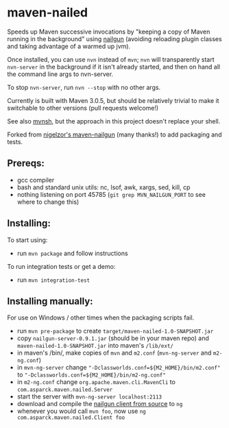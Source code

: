 maven-nailed
============

Speeds up Maven successive invocations by "keeping a copy of Maven running in the background" using
[nailgun](http://martiansoftware.com/nailgun/) (avoiding reloading plugin classes and taking advantage of a warmed up jvm).

Once installed, you can use `nvn` instead of `mvn`; `nvn` will transparently start `nvn-server` in the background if it
isn't already started, and then on hand all the command line args to nvn-server.

To stop `nvn-server`, run `nvn --stop` with no other args.

Currently is built with Maven 3.0.5, but should be relatively trivial to make it switchable to other versions (pull
requests welcome!)

See also [mvnsh](https://github.com/jdillon/mvnsh), but the approach in this project doesn't replace your shell.

Forked from [nigelzor's maven-nailgun](https://github.com/nigelzor/maven-nailgun) (many thanks!) to add packaging and
tests.

Prereqs:
--------

* gcc compiler
* bash and standard unix utils: nc, lsof, awk, xargs, sed, kill, cp
* nothing listening on port 45785 (`git grep MVN_NAILGUN_PORT` to see where to change this)

Installing:
-----------

To start using:

* run `mvn package` and follow instructions

To run integration tests or get a demo:

* run `mvn integration-test`

Installing manually:
--------------------

For use on Windows / other times when the packaging scripts fail.

* run `mvn pre-package` to create `target/maven-nailed-1.0-SNAPSHOT.jar`
* copy `nailgun-server-0.9.1.jar` (should be in your maven repo) and `maven-nailed-1.0-SNAPSHOT.jar` into maven's `/lib/ext/`
* in maven's /bin/, make copies of `mvn` and `m2.conf` (`mvn-ng-server` and `m2-ng.conf`)
* in `mvn-ng-server` change `"-Dclassworlds.conf=${M2_HOME}/bin/m2.conf"` to `"-Dclassworlds.conf=${M2_HOME}/bin/m2-ng.conf"`
* in `m2-ng.conf` change `org.apache.maven.cli.MavenCli` to `com.asparck.maven.nailed.Server`
* start the server with `mvn-ng-server localhost:2113`
* download and compile the [nailgun client from source](https://raw.github.com/martylamb/nailgun/nailgun-all-$NAILGUN_VERSION/nailgun-client/ng.c) to `ng`
* whenever you would call `mvn foo`, now use `ng com.asparck.maven.nailed.Client foo`

